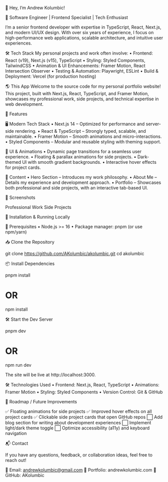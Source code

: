 👋 Hey, I’m Andrew Kolumbic!

🚀 Software Engineer | Frontend Specialist | Tech Enthusiast

I’m a senior frontend developer with expertise in TypeScript, React, Next.js, and modern UI/UX design. With over six years of experience, I focus on high-performance web applications, scalable architecture, and intuitive user experiences.

🛠️ Tech Stack
My personal projects and work often involve:
	•	Frontend: React (v19), Next.js (v15), TypeScript
	•	Styling: Styled Components, TailwindCSS
	•	Animation & UI Enhancements: Framer Motion, React Intersection Observer
	•	Testing & Automation: Playwright, ESLint
	•	Build & Deployment: Vercel (for production hosting)


🌎 This App
Welcome to the source code for my personal portfolio website! This project, built with Next.js, React, TypeScript, and Framer Motion, showcases my professional work, side projects, and technical expertise in web development.

🔹 Features

🖥️ Modern Tech Stack
• Next.js 14 – Optimized for performance and server-side rendering.
• React & TypeScript – Strongly typed, scalable, and maintainable.
• Framer Motion – Smooth animations and micro-interactions.
• Styled Components – Modular and reusable styling with theming support.

🎨 UI & Animations
• Dynamic page transitions for a seamless user experience.
• Floating & parallax animations for side projects.
• Dark-themed UI with smooth gradient backgrounds.
• Interactive hover effects for project cards.

📂 Content
• Hero Section – Introduces my work philosophy.
• About Me – Details my experience and development approach.
• Portfolio – Showcases both professional and side projects, with an interactive tab-based UI.

📸 Screenshots

Professional Work Side Projects

🚀 Installation & Running Locally

🔧 Prerequisites
• Node.js >= 16
• Package manager: pnpm (or use npm/yarn)

📥 Clone the Repository

git clone https://github.com/AKolumbic/akolumbic.git
cd akolumbic

📦 Install Dependencies

pnpm install

# OR

npm install

🛠️ Start the Dev Server

pnpm dev

# OR

npm run dev

The site will be live at http://localhost:3000.

🛠️ Technologies Used
• Frontend: Next.js, React, TypeScript
• Animations: Framer Motion
• Styling: Styled Components
• Version Control: Git & GitHub

📌 Roadmap / Future Improvements

✅ Floating animations for side projects
✅ Improved hover effects on all project cards
✅ Clickable side project cards that open GitHub repos
⬜ Add blog section for writing about development experiences
⬜ Implement light/dark theme toggle
⬜ Optimize accessibility (a11y) and keyboard navigation

📬 Contact

If you have any questions, feedback, or collaboration ideas, feel free to reach out!

📧 Email: andrewkolumbic@gmail.com
🔗 Portfolio: andrewkolumbic.com
🐙 GitHub: AKolumbic
